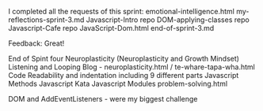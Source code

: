 I completed all the requests of this sprint:
emotional-intelligence.html
my-reflections-sprint-3.md
Javascript-Intro repo
DOM-applying-classes repo
Javascript-Cafe repo
JavaScript-Dom.html
end-of-sprint-3.md

Feedback: Great!

End of Spint four
Neuroplasticity (Neuroplasticity and Growth Mindset)
Listening and Looping
Blog - neuroplasticity.html / te-whare-tapa-wha.html
Code Readability and indentation including 9 different parts
Javascript Methods
Javascript Kata
Javascript Modules
problem-solving.html

DOM and AddEventListeners - were my biggest challenge
